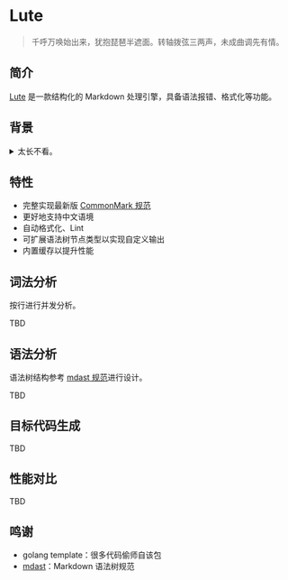 # Lute

> 千呼万唤始出来，犹抱琵琶半遮面。转轴拨弦三两声，未成曲调先有情。

## 简介

[Lute](https://github.com/b3log/lute) 是一款结构化的 Markdown 处理引擎，具备语法报错、格式化等功能。

## 背景

<details>
<summary>太长不看。</summary>
<br>

之前我一直在使用其他 Markdown 处理器，他们或多或少都有些“瑕疵”：

* 对标准规范的支持不一致
* 对“怪异”的文本处理非常耗时，甚至挂死
* **对中文支持不够好**

Lute 的目标是构建一个结构化的 Markdown 引擎。所谓的“结构化”指的是从输入的 MD 文本构建抽象语法树，通过操作树来进行格式化、HTML 输出等。

关于如何实现一个 Markdown 处理器，网上众说纷纭。有的人说 Markdown 适合用正则解析，因为文法规则太简单；也有的人说 Markdown 可以用编译原理来处理，正则太难维护。

我赞同后者，因为只有通过构造 AST 才能进行更多精准操作。另外除了结构化，追求高性能也是很重要的目标。
</details>

## 特性

* 完整实现最新版 [CommonMark 规范](https://spec.commonmark.org)
* 更好地支持中文语境
* 自动格式化、Lint 
* 可扩展语法树节点类型以实现自定义输出
* 内置缓存以提升性能

## 词法分析

按行进行并发分析。

TBD

## 语法分析

语法树结构参考 [mdast 规范](https://github.com/syntax-tree/mdast)进行设计。

TBD

## 目标代码生成

TBD

## 性能对比

TBD

## 鸣谢

* golang template：很多代码偷师自该包
* [mdast](https://github.com/syntax-tree/mdast)：Markdown 语法树规范
